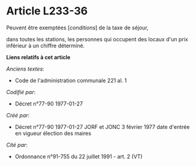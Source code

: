 # Article L233-36

Peuvent être exemptées [*conditions*] de la taxe de séjour,

dans toutes les stations, les personnes qui occupent des locaux d'un prix inférieur à un chiffre déterminé.

**Liens relatifs à cet article**

_Anciens textes_:

  - Code de l'administration communale 221 al. 1

_Codifié par_:

  - Décret n°77-90 1977-01-27

_Créé par_:

  - Décret n°77-90 1977-01-27 JORF et JONC 3 février 1977 date d'entrée en vigueur élection des maires

_Cité par_:

  - Ordonnance n°91-755 du 22 juillet 1991 - art. 2 (VT)
